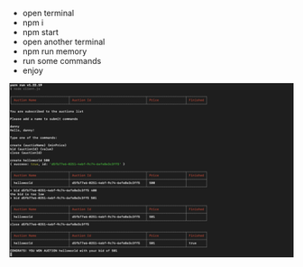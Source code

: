 - open terminal
- npm i
- npm start
- open another terminal
- npm run memory
- run some commands
- enjoy

![screenshot](screenshot.png)
